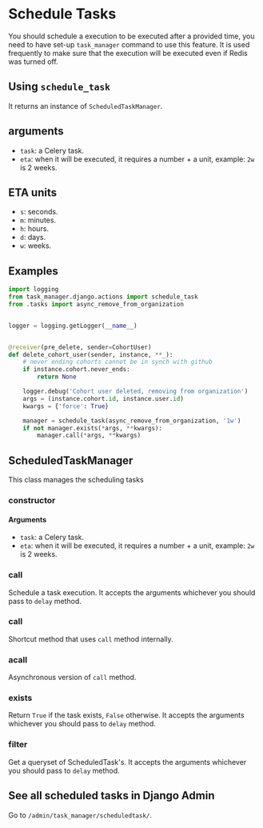 # Schedule Tasks

You should schedule a execution to be executed after a provided time, you need to have set-up `task_manager` command to use this feature. It is used frequently to make sure that the execution will be executed even if Redis was turned off.

## Using `schedule_task`

It returns an instance of `ScheduledTaskManager`.

## arguments

- `task`: a Celery task.
- `eta`: when it will be executed, it requires a number + a unit, example: `2w` is 2 weeks.

## ETA units

- `s`: seconds.
- `m`: minutes.
- `h`: hours.
- `d`: days.
- `w`: weeks.

## Examples

```py
import logging
from task_manager.django.actions import schedule_task
from .tasks import async_remove_from_organization


logger = logging.getLogger(__name__)


@receiver(pre_delete, sender=CohortUser)
def delete_cohort_user(sender, instance, **_):
    # never ending cohorts cannot be in synch with github
    if instance.cohort.never_ends:
        return None

    logger.debug('Cohort user deleted, removing from organization')
    args = (instance.cohort.id, instance.user.id)
    kwargs = {'force': True}

    manager = schedule_task(async_remove_from_organization, '1w')
    if not manager.exists(*args, **kwargs):
        manager.call(*args, **kwargs)
```

## ScheduledTaskManager

This class manages the scheduling tasks

### constructor

#### Arguments

- `task`: a Celery task.
- `eta`: when it will be executed, it requires a number + a unit, example: `2w` is 2 weeks.

### call

Schedule a task execution. It accepts the arguments whichever you should pass to `delay` method.

### **call**

Shortcut method that uses `call` method internally.

### acall

Asynchronous version of `call` method.

### exists

Return `True` if the task exists, `False` otherwise. It accepts the arguments whichever you should pass to `delay` method.

### filter

Get a queryset of ScheduledTask's. It accepts the arguments whichever you should pass to `delay` method.

## See all scheduled tasks in Django Admin

Go to `/admin/task_manager/scheduledtask/`.
